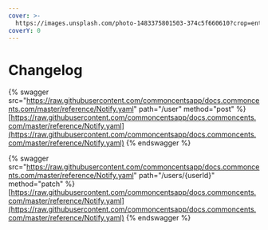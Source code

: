 ```yaml
---
cover: >-
  https://images.unsplash.com/photo-1483375801503-374c5f660610?crop=entropy&cs=srgb&fm=jpg&ixid=MnwxOTcwMjR8MHwxfHNlYXJjaHwxfHxBaXJwbGFuZXxlbnwwfHx8fDE2NTEzODU0NTQ&ixlib=rb-1.2.1&q=85
coverY: 0
---
```


# Changelog

{% swagger src="https://raw.githubusercontent.com/commoncentsapp/docs.commoncents.com/master/reference/Notify.yaml" path="/user" method="post" %}
[https://raw.githubusercontent.com/commoncentsapp/docs.commoncents.com/master/reference/Notify.yaml](https://raw.githubusercontent.com/commoncentsapp/docs.commoncents.com/master/reference/Notify.yaml)
{% endswagger %}

{% swagger src="https://raw.githubusercontent.com/commoncentsapp/docs.commoncents.com/master/reference/Notify.yaml" path="/users/{userId}" method="patch" %}
[https://raw.githubusercontent.com/commoncentsapp/docs.commoncents.com/master/reference/Notify.yaml](https://raw.githubusercontent.com/commoncentsapp/docs.commoncents.com/master/reference/Notify.yaml)
{% endswagger %}

